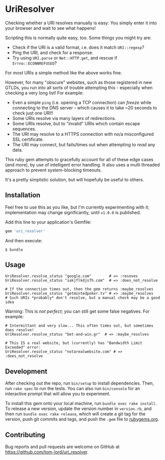 # UriResolver

Checking whether a URI resolves manually is easy: You simply enter it into your
browser and wait to see what happens!

Scripting this is normally quite easy, too. Some things you might try are:

* Check if the URI is a valid format, i.e. does it match `URI::regexp`?
* Ping the URI, and check for a response.
* Try using `URI.parse` or `Net::HTTP.get`, and rescue if `Errno::ECONNREFUSED`?

For *most* URIs a simple method like the above works fine.

However, for many "obscure" websites, such as those registered in new GTLDs, you
run into all sorts of trouble attempting this - especially when checking a very
long list! For example:

* Even a simple `ping` (i.e. opening a TCP connection) can *freeze* while
connecting to the DNS server  - which causes it to take ~20 seconds to check
just one URI!!
* Some URIs resolve via many layers of redirections.
* Some URIs resolve, but to "invalid" URIs which contain escape sequences.
* The URI may resolve to a HTTPS connection with no/a misconfigured SSL certificate.
* The URI may connect, but fails/times out when attempting to *read* any data.

This ruby gem attempts to gracefully account for all of these edge cases (and more),
by use of intelligent error handling. It also uses a multi threaded approach to prevent
system-blocking timeouts.

It's a pretty simplistic solution, but will hopefully be useful to others.

## Installation

Feel free to use this as you like, but I'm currently experimenting with it;
implementation may change significantly, until `v1.0.0` is published.


Add this line to your application's Gemfile:

```ruby
gem 'uri_resolver'
```

And then execute:

    $ bundle

## Usage

    UriResolver.resolve_status "google.com"        # => :resoves
    UriResolver.resolve_status "sakjflkdjsfh.com"  # => :does_not_resolve

    # If the connection times out, then the gem returns :maybe_resolves
    UriResolver.resolve_status "getmintedpoker.tv" # => :maybe_resolves
    # Such URIs *probably* don't resolve, but a manual check may be a good idea

Warning: This is *not perfect*; you can still get some false negatives. For example:

    # Intermittant and very slow... This often times out, but sometimes does resolve!
    UriResolver.resolve_status "bet-and-win.gr"  # => :maybe_resolves

    # This IS a real website, but (currently) has "Bandwidth Limit Exceeded" error:
    UriResolver.resolve_status "notarealwebsite.com" # => :does_not_resolve

## Development

After checking out the repo, run `bin/setup` to install dependencies. Then, run `rake spec` to run the tests. You can also run `bin/console` for an interactive prompt that will allow you to experiment.

To install this gem onto your local machine, run `bundle exec rake install`. To release a new version, update the version number in `version.rb`, and then run `bundle exec rake release`, which will create a git tag for the version, push git commits and tags, and push the `.gem` file to [rubygems.org](https://rubygems.org).

## Contributing

Bug reports and pull requests are welcome on GitHub at https://github.com/tom-lord/uri_resolver.


